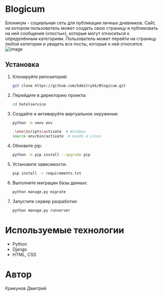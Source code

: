 # Blogicum
Блокикум - социальная сеть для публикации личных дневников.
Сайт, на котором пользователь может создать свою страницу и публиковать на ней сообщения («посты»), которые могут относиться к определённым категориям.
Пользователь может перейти на страницу любой категории и увидеть все посты, которые к ней относятся.
![image](https://github.com/user-attachments/assets/6280090d-2c2f-4bf6-9d9e-77ad582c7e59)

## Установка

1. Клонируйте репозиторий:
    ```bash
    git clone https://github.com/kdmitrykk/Blogicum.git
    ```

2. Перейдите в директорию проекта:
    ```bash
    cd hotelservice
    ```

3. Создайте и активируйте виртуальное окружение:
    ```bash
    python -m venv env
    ```

    ```bash
    .\env\Scripts\activate  # Windows
    source env/bin/activate  # macOS и Linux
    ```

4. Обновите pip:
    ```bash
    python -m pip install --upgrade pip
    ```

5. Установите зависимости:
    ```sh
    pip install -r requirements.txt
    ```

6. Выполните миграции базы данных:
    ```sh
    python manage.py migrate
    ```

7. Запустите сервер разработки:
    ```sh
    python manage.py runserver
    ```

# Используемые технологии

* Python
* Django
* HTML, CSS

# Автор
Крикунов Дмитрий
